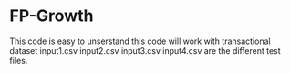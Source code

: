 # FP-Growth
This code is easy to unserstand
this code will work with transactional dataset
input1.csv input2.csv input3.csv input4.csv are the different test files.
